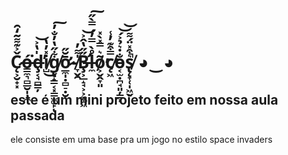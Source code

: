 # Č̷̨͕̮̟͓͐͊͌̃̒̑ó̶͇̼͉̻̲̮̩̩̼͘ḑ̶͔̘̻͇̦̍̔͐̕͝i̸̺̽̓̔͜g̸̢̝͇͔͓͇̫͚̙͋̋̔̓̐̓͠ͅơ̷̲̼̩̣̻̠̣̮̄̆̋-̸̞̬̯̍͌̓B̶̧̛͕̲̝̘͕͕̼͚͖̋̋̔̂͐͝l̵̼̊̀̿̓́̿̀̋͠o̸͕̬̭̞͈͂͛̿̽̀̽̕c̸̨͖̿͒͊̓̾̕o̵͔̫̣̪̘͈̦͇͓̐̇͛̉͐́͝͝s̸̢̨̞̜̩͖̬͛͒̽̈́͌̚ ◕‿◕

## este é um mini projeto feito em nossa aula passada

ele consiste em uma base pra um jogo no estilo space invaders
